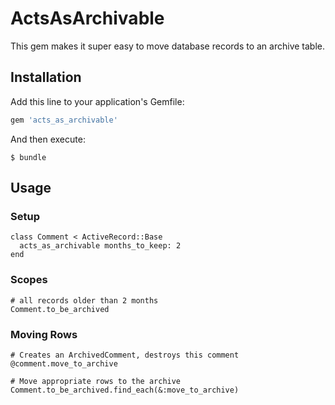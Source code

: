# ActsAsArchivable

This gem makes it super easy to move database records to an archive table.

## Installation

Add this line to your application's Gemfile:

```ruby
gem 'acts_as_archivable'
```

And then execute:

    $ bundle


## Usage
### Setup

    class Comment < ActiveRecord::Base
      acts_as_archivable months_to_keep: 2
    end

### Scopes

    # all records older than 2 months
    Comment.to_be_archived


### Moving Rows

    # Creates an ArchivedComment, destroys this comment
    @comment.move_to_archive

    # Move appropriate rows to the archive
    Comment.to_be_archived.find_each(&:move_to_archive)
